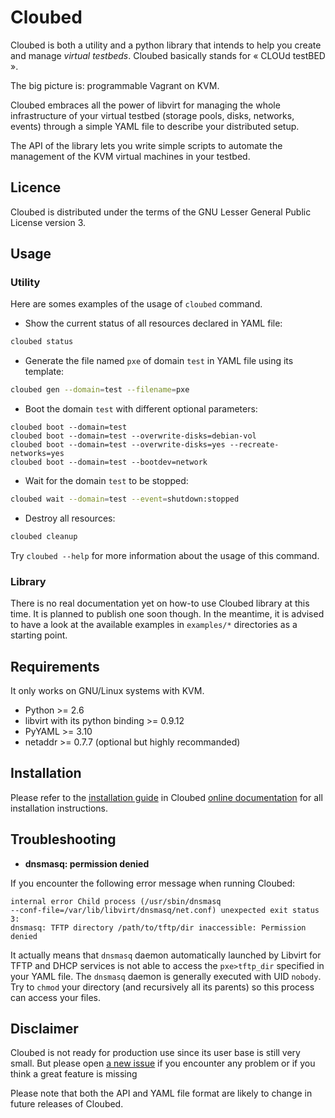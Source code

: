 Cloubed
=======

Cloubed is both a utility and a python library that intends to help you create
and manage *virtual testbeds*. Cloubed basically stands for « CLOUd testBED ».

The big picture is: programmable Vagrant on KVM.

Cloubed embraces all the power of libvirt for managing the whole infrastructure
of your virtual testbed (storage pools, disks, networks, events) through a
simple YAML file to describe your distributed setup.

The API of the library lets you write simple scripts to automate the management
of the KVM virtual machines in your testbed.

Licence
-------

Cloubed is distributed under the terms of the GNU Lesser General Public License
version 3.

Usage
-----

### Utility

Here are somes examples of the usage of `cloubed` command.

* Show the current status of all resources declared in YAML file:

```sh
cloubed status
```

* Generate the file named `pxe` of domain `test` in YAML file using its template:

```sh
cloubed gen --domain=test --filename=pxe
```

* Boot the domain `test` with different optional parameters:

```
cloubed boot --domain=test
cloubed boot --domain=test --overwrite-disks=debian-vol
cloubed boot --domain=test --overwrite-disks=yes --recreate-networks=yes
cloubed boot --domain=test --bootdev=network
```

* Wait for the domain `test` to be stopped:

```sh
cloubed wait --domain=test --event=shutdown:stopped
```

* Destroy all resources:

```sh
cloubed cleanup
```

Try `cloubed --help` for more information about the usage of this command.

### Library

There is no real documentation yet on how-to use Cloubed library at this time. It
is planned to publish one soon though. In the meantime, it is advised to have a
look at the available examples in `examples/*` directories as a starting point.

Requirements
------------

It only works on GNU/Linux systems with KVM.

* Python >= 2.6
* libvirt with its python binding >= 0.9.12
* PyYAML >= 3.10
* netaddr >= 0.7.7 (optional but highly recommanded)

Installation
------------

Please refer to the [installation guide](http://cloubed.org/doc/installation.html)
in Cloubed [online documentation](http://cloubed.org/doc) for all installation
instructions.

Troubleshooting
---------------

+ **dnsmasq: permission denied**

If you encounter the following error message when running Cloubed:

```
internal error Child process (/usr/sbin/dnsmasq
--conf-file=/var/lib/libvirt/dnsmasq/net.conf) unexpected exit status 3:
dnsmasq: TFTP directory /path/to/tftp/dir inaccessible: Permission denied
```

It actually means that `dnsmasq` daemon automatically launched by Libvirt for
TFTP and DHCP services is not able to access the `pxe>tftp_dir` specified in
your YAML file. The `dnsmasq` daemon is generally executed with UID `nobody`.
Try to `chmod` your directory (and recursively all its parents) so this process
can access your files.

Disclaimer
----------

Cloubed is not ready for production use since its user base is still very small.
But please open [a new issue](https://github.com/rezib/cloubed/issues/new) if you
encounter any problem or if you think a great feature is missing

Please note that both the API and YAML file format are likely to change in future
releases of Cloubed.
